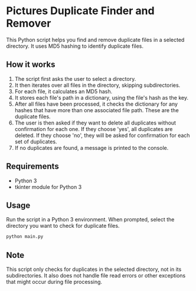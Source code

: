 # Pictures Duplicate Finder and Remover

This Python script helps you find and remove duplicate files in a selected directory. It uses MD5 hashing to identify duplicate files.

## How it works

1. The script first asks the user to select a directory.
2. It then iterates over all files in the directory, skipping subdirectories.
3. For each file, it calculates an MD5 hash.
4. It stores each file's path in a dictionary, using the file's hash as the key.
5. After all files have been processed, it checks the dictionary for any hashes that have more than one associated file path. These are the duplicate files.
6. The user is then asked if they want to delete all duplicates without confirmation for each one. If they choose 'yes', all duplicates are deleted. If they choose 'no', they will be asked for confirmation for each set of duplicates.
7. If no duplicates are found, a message is printed to the console.

## Requirements

- Python 3
- tkinter module for Python 3

## Usage

Run the script in a Python 3 environment. When prompted, select the directory you want to check for duplicate files.

```bash
python main.py
```

## Note

This script only checks for duplicates in the selected directory, not in its subdirectories. It also does not handle file read errors or other exceptions that might occur during file processing.
